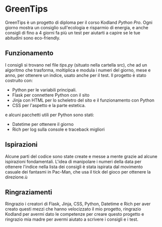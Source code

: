 # GreenTips
GreenTips è un progetto di diploma per il corso Kodland _Python Pro_.
Ogni giorno mostra un consiglio sull'ecologia e risparmio di energia, e anche consigli di fino a 4 giorni fa più un test per aiutarti a capire se le tue abitudini sono eco-friendly.

## Funzionamento
I consigli si trovano nel file _tips.py_ (situato nella cartella src), che ad un algoritmo che trasforma, moltiplica e modula i numeri del giorno, mese e anno, per ottenere un indice, usato anche per il test.
Il progetto è stato costruito con:
- Python per le variabili principali.
- Flask per connettere Python con il sito
- Jinja con HTML per lo scheletro del sito e il funzionamento con Python
- CSS per l'aspetto e la parte estetica.

e alcuni pacchetti utili per Python sono stati:
- Datetime per ottenere il giorno
- Rich per log sulla console e traceback migliori

## Ispirazioni
Alcune parti del codice sono state create e messe a mente grazie ad alcune ispirazioni fondamentali.
L'idea di manipolare i numeri della data per ottenere l'indice nella lista dei consigli è stata ispirata dal movimento casuale dei fantasmi in Pac-Man, che usa il tick del gioco per ottenere la direzione.ù

## Ringraziamenti
Ringrazio i creatori di Flask, Jinja, CSS, Python, Datetime e Rich per aver creato questi mezzi che hanno velocizzato il mio progetto, ringrazio Kodland per avermi dato le competenze per creare questo progetto e ringrazio mia madre per avermi aiutato a scrivere i consigli e i test.

